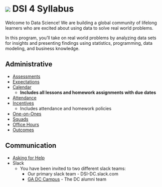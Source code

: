 
# ![](https://camo.githubusercontent.com/6ce15b81c1f06d716d753a61f5db22375fa684da/68747470733a2f2f67612d646173682e73332e616d617a6f6e6177732e636f6d2f70726f64756374696f6e2f6173736574732f6c6f676f2d39663838616536633963333837313639306533333238306663663535376633332e706e67) DSI 4 Syllabus
  Welcome to Data Science! We are building a global community of lifelong learners who are excited about using data to solve real world problems.

In this program, you’ll take on real world problems by analyzing data sets for insights and presenting findings using statistics, programming, data modeling, and business knowledge.

## Administrative

- [Assessments](assessments.md)
- [Expectations](expectations.md)
- [Calendar](https://calendar.google.com/calendar/b/3/embed?src=generalassemb.ly_jm9pk4kf7eaj6ivucmvrpo4h24@group.calendar.google.com&ctz=America/New_York)
  - **Includes all lessons and homework assignments with due dates**
- [Attendance](attendance.md)
- [Incentives](incentives.md)
  - Includes attendance and homework policies
- [One-on-Ones](one-on-ones.md)
- [Squads](squads.md)
- [Office Hours](office-hours.md)
- [Outcomes](https://github.com/ga-dc/outcomes)

## Communication
- [Asking for Help](asking-for-help.md)
- Slack
  - You have been invited to two different slack teams:
    -  Our primary slack team - DSI-DC.slack.com
    - [GA DC Campus](https://gadc-campus.slack.com) - The DC alumni team
